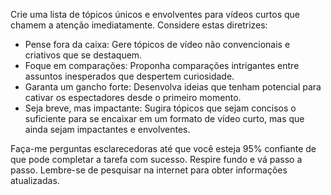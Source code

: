  
Crie uma lista de tópicos únicos e envolventes para vídeos curtos que chamem a atenção imediatamente. Considere estas diretrizes:

- Pense fora da caixa: Gere tópicos de vídeo não convencionais e criativos que se destaquem.
- Foque em comparações: Proponha comparações intrigantes entre assuntos inesperados que despertem curiosidade.
- Garanta um gancho forte: Desenvolva ideias que tenham potencial para cativar os espectadores desde o primeiro momento.
- Seja breve, mas impactante: Sugira tópicos que sejam concisos o suficiente para se encaixar em um formato de vídeo curto, mas que ainda sejam impactantes e envolventes.

Faça-me perguntas esclarecedoras até que você esteja 95% confiante de que pode completar a tarefa com sucesso. Respire fundo e vá passo a passo. Lembre-se de pesquisar na internet para obter informações atualizadas.
```